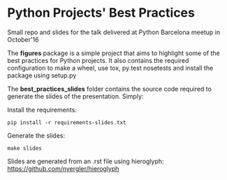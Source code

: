 Python Projects' Best Practices
===============================

Small repo and slides for the talk delivered at Python Barcelona meetup in October'16

The **figures** package is a simple project that aims to highlight some of the best practices for Python projects.
It also contains the required configuration to make a wheel, use tox, py.test nosetests and install the package using setup.py

The **best_practices_slides** folder contains the source code required to generate the slides of the presentation.
Simply:

Install the requirements:
  
```
pip install -r requirements-slides.txt
```
Generate the slides:
```
make slides
```

Slides are generated from an .rst file using hieroglyph: https://github.com/nyergler/hieroglyph
